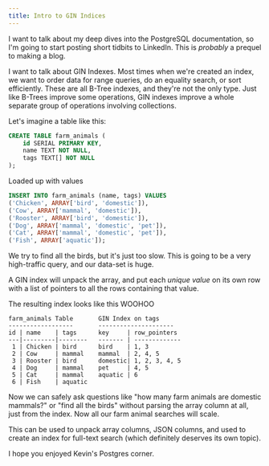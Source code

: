 ```yaml
---
title: Intro to GIN Indices
---
```


I want to talk about my deep dives into the PostgreSQL documentation, so I'm going to start posting short tidbits to LinkedIn. This is _probably_ a prequel to making a blog.

I want to talk about GIN Indexes. Most times when we're created an index, we want to order data for range queries, do an equality search, or sort efficiently. These are all B-Tree indexes, and they're not the only type. Just like B-Trees improve some operations, GIN indexes improve a whole separate group of operations involving collections.

Let's imagine a table like this:

```sql
CREATE TABLE farm_animals (
    id SERIAL PRIMARY KEY,
    name TEXT NOT NULL,
    tags TEXT[] NOT NULL
);
```

Loaded up with values

```sql
INSERT INTO farm_animals (name, tags) VALUES
('Chicken', ARRAY['bird', 'domestic']),
('Cow', ARRAY['mammal', 'domestic']),
('Rooster', ARRAY['bird', 'domestic']),
('Dog', ARRAY['mammal', 'domestic', 'pet']),
('Cat', ARRAY['mammal', 'domestic', 'pet']),
('Fish', ARRAY['aquatic']);
```

We try to find all the birds, but it's just too slow. This is going to be a very high-traffic query, and our data-set is huge.

A GIN index will unpack the array, and put each _unique value_ on its own row with a list of pointers to all the rows containing that value.

The resulting index looks like this WOOHOO

```
farm_animals Table       GIN Index on tags
------------------       ---------------------
id | name    | tags      key     | row_pointers
---|---------|--------   ------- | -------------
 1 | Chicken | bird      bird    | 1, 3
 2 | Cow     | mammal    mammal  | 2, 4, 5
 3 | Rooster | bird      domestic| 1, 2, 3, 4, 5
 4 | Dog     | mammal    pet     | 4, 5
 5 | Cat     | mammal    aquatic | 6
 6 | Fish    | aquatic
```

Now we can safely ask questions like "how many farm animals are domestic mammals?" or "find all the birds" without parsing the array column at all, just from the index. Now all our farm animal searches will scale.

This can be used to unpack array columns, JSON columns, and used to create an index for full-text search (which definitely deserves its own topic).

I hope you enjoyed Kevin's Postgres corner.
